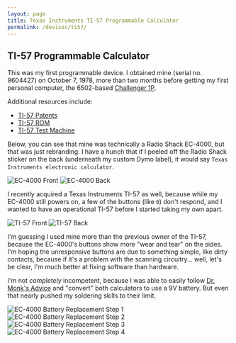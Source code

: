```yaml
---
layout: page
title: Texas Instruments TI-57 Programmable Calculator
permalink: /devices/ti57/
---
```


TI-57 Programmable Calculator
-----------------------------

This was my first programmable device.  I obtained mine (serial no. 9604427) on October 7, 1978, more than
two months before getting my first personal computer, the 6502-based [Challenger 1P](/devices/c1p/).

Additional resources include:

- [TI-57 Patents](patents/)
- [TI-57 ROM](rom/)
- [TI-57 Test Machine](machine/)

Below, you can see that mine was technically a Radio Shack EC-4000, but that was just rebranding.  I have a
hunch that if I peeled off the Radio Shack sticker on the back (underneath my custom Dymo label), it would say
`Texas Instruments electronic calculator`.

![EC-4000 Front](images/EC-4000-Front.jpg)
![EC-4000 Back](images/EC-4000-Back.jpg)

I recently acquired a Texas Instruments TI-57 as well, because while my EC-4000 still powers on, a few of the buttons
(like `0`) don't respond, and I wanted to have an operational TI-57 before I started taking my own apart.

![TI-57 Front](images/TI-57-Front.jpg)
![TI-57 Back](images/TI-57-Back.jpg)

I'm guessing I used mine more than the previous owner of the TI-57, because the EC-4000's buttons show more
"wear and tear" on the sides.  I'm hoping the unresponsive buttons are due to something simple, like dirty contacts,
because if it's a problem with the scanning circuitry... well, let's be clear, I'm much better at fixing software
than hardware.

I'm not *completely* incompetent, because I was able to easily follow
[Dr. Monk's Advice](http://www.doctormonk.com/2014/06/ti-programmable-57-calculator-battery.html)
and "convert" both calculators to use a 9V battery.  But even that nearly pushed my soldering skills to their limit.

![EC-4000 Battery Replacement Step 1](images/EC-4000-Battery1.jpg)
![EC-4000 Battery Replacement Step 2](images/EC-4000-Battery2.jpg)
![EC-4000 Battery Replacement Step 3](images/EC-4000-Battery3.jpg)
![EC-4000 Battery Replacement Step 4](images/EC-4000-Battery4.jpg)
